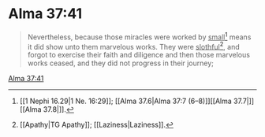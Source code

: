 # Alma 37:41

> Nevertheless, because those miracles were worked by <u>small</u>[^a] means it did show unto them marvelous works. They were <u>slothful</u>[^b], and forgot to exercise their faith and diligence and then those marvelous works ceased, and they did not progress in their journey;

[Alma 37:41](https://www.churchofjesuschrist.org/study/scriptures/bofm/alma/37?lang=eng&id=p41#p41)


[^a]: [[1 Nephi 16.29|1 Ne. 16:29]]; [[Alma 37.6|Alma 37:7 (6–8)]][[Alma 37.7|]][[Alma 37.8|]].  
[^b]: [[Apathy|TG Apathy]]; [[Laziness|Laziness]].  
